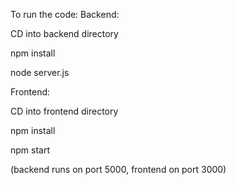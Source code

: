 To run the code: Backend:

CD into backend directory

npm install

node server.js

Frontend:

CD into frontend directory

npm install

npm start

(backend runs on port 5000, frontend on port 3000)
